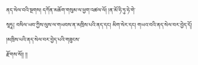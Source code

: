 ﻿  
ནད་སེལ་བའི་སྔགས། དཀོན་མཆོག་གསུམ་ལ་ཕྱག་འཚལ་ལོ། །ན་མོ་ཧི་ཏུ་ཧེ་གེ་  
སཱཧཱ༑ བསིལ་ཡབ་ཀྱིས་ལུས་ལ་གཡབས་ན་མཁྲིས་པའི་ནད་དང། མིག་སེར་དང། གཡའ་བའི་ནད་སེལ་བར་བྱེད་དོ། །མཁྲིས་པའི་ནད་སེལ་བར་བྱེད་པའི་གཟུངས་  
རྫོགས་སོ།། །།  
